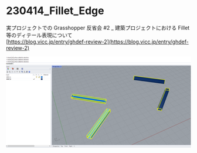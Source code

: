 # 230414_Fillet_Edge  

実プロジェクトでの Grasshopper 反省会 #2 _ 建築プロジェクトにおける Fillet等のディテール表現について  
[https://blog.vicc.jp/entry/ghdef-review-2](https://blog.vicc.jp/entry/ghdef-review-2)    


![230414_fillet_sample.png](230414_fillet_sample.png)  
